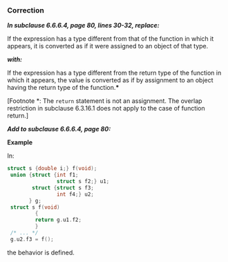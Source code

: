 ### Correction

***In subclause 6.6.6.4, page 80, lines 30-32, replace:***

If the expression has a type different from that of the function in which it
appears, it is converted as if it were assigned to an object of that type.

***with:***

If the expression has a type different from the return type of the function in
which it appears, the value is converted as if by assignment to an object having
the return type of the function.**\***

\[Footnote \*: The `return` statement is not an assignment. The overlap
restriction in subclause 6.3.16.1 does not apply to the case of function
return.\]

***Add to subclause 6.6.6.4, page 80:***

**Example**

In:

```c
struct s {double i;} f(void);
 union {struct {int f1;
                struct s f2;} u1;
        struct {struct s f3;
                int f4;} u2;
       } g;
 struct s f(void)
         {
         return g.u1.f2;
         }
 /* ... */
 g.u2.f3 = f();
```

the behavior is defined.
